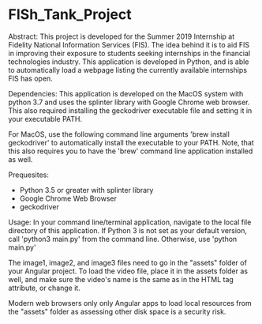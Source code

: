 # FISh_Tank_Project

Abstract: This project is developed for the Summer 2019 Internship at Fidelity National Information Services (FIS). 
The idea behind it is to aid FIS in improving their exposure to students seeking internships in the financial technologies industry. 
This application is developed in Python, and is able to automatically load a webpage listing the currently available internships 
FIS has open. 

Dependencies: This application is developed on the MacOS system with python 3.7 and uses the splinter library with 
Google Chrome web browser. This also required installing the geckodriver executable file and setting it in your executable PATH. 

For MacOS, use the following command line arguments 'brew install geckodriver' to automatically install the executable to your 
PATH. Note, that this also requires you to have the 'brew' command line application installed as well. 

Prequesites:
- Python 3.5 or greater with splinter library 
- Google Chrome Web Browser
- geckodriver

Usage: In your command line/terminal application, navigate to the local file directory of this application. 
If Python 3 is not set as your default version, call 'python3 main.py' from the command line. Otherwise, use 'python main.py'


The image1, image2, and image3 files need to go in the "assets" folder of your Angular project.
To load the video file, place it in the assets folder as well, and make sure the video's name
is the same as in the HTML tag attribute, or change it.

Modern web browsers only only Angular apps to load local resources from the "assets" folder as assessing other disk 
space is a security risk.
